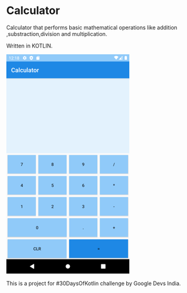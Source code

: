 # Calculator
Calculator that performs basic mathematical operations like addition ,substraction,division and multiplication.

Written in KOTLIN.


![](images/updated%20UI%20screenshot%20resized.png)

This is a project for #30DaysOfKotlin challenge by Google Devs India.
